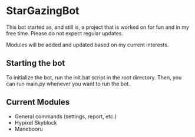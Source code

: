 # StarGazingBot

This bot started as, and still is, a project that is worked on for fun and in my free time.
Please do not expect regular updates.

Modules will be added and updated based on my current interests.

## Starting the bot

To initialize the bot, run the init.bat script in the root directory.
Then, you can run main.py whenever you want to run the bot.

## Current Modules
 - General commands (settings, report, etc.)
 - Hypixel Skyblock
 - Manebooru